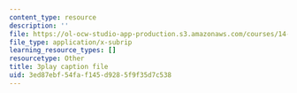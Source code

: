```yaml
---
content_type: resource
description: ''
file: https://ol-ocw-studio-app-production.s3.amazonaws.com/courses/14-01sc-principles-of-microeconomics-fall-2011/3ed87ebf54faf145d9285f9f35d7c538_-5XT0Mzl72E.srt
file_type: application/x-subrip
learning_resource_types: []
resourcetype: Other
title: 3play caption file
uid: 3ed87ebf-54fa-f145-d928-5f9f35d7c538
---
```

